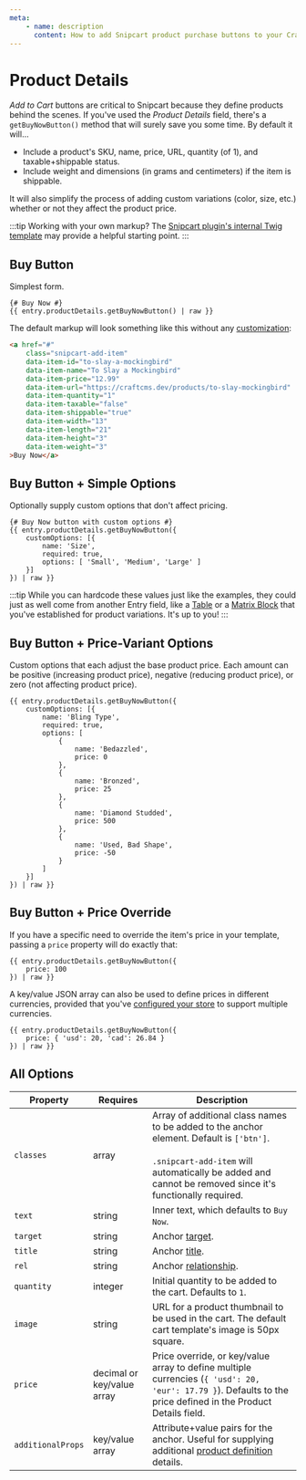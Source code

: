 ```yaml
---
meta:
    - name: description
      content: How to add Snipcart product purchase buttons to your Craft CMS frontend.
---
```


# Product Details

_Add to Cart_ buttons are critical to Snipcart because they define products behind the scenes. If you've used the _Product Details_ field, there's a `getBuyNowButton()` method that will surely save you some time. By default it will...

- Include a product's SKU, name, price, URL, quantity (of 1), and taxable+shippable status.
- Include weight and dimensions (in grams and centimeters) if the item is shippable.

It will also simplify the process of adding custom variations (color, size, etc.) whether or not they affect the product price.

:::tip
Working with your own markup? The [Snipcart plugin's internal Twig template](https://github.com/workingconcept/snipcart-craft-plugin/blob/master/src/templates/fields/front-end/buy-now.twig) may provide a helpful starting point.
:::

## Buy Button

Simplest form.

```twig
{# Buy Now #}
{{ entry.productDetails.getBuyNowButton() | raw }}
```

The default markup will look something like this without any [customization](/templating/fields.md#additional-options):

```html
<a href="#"
    class="snipcart-add-item"
    data-item-id="to-slay-a-mockingbird"
    data-item-name="To Slay a Mockingbird"
    data-item-price="12.99"
    data-item-url="https://craftcms.dev/products/to-slay-mockingbird"
    data-item-quantity="1"
    data-item-taxable="false"
    data-item-shippable="true"
    data-item-width="13"
    data-item-length="21"
    data-item-height="3"
    data-item-weight="3"
>Buy Now</a>
```

## Buy Button + Simple Options

Optionally supply custom options that don't affect pricing.

```twig
{# Buy Now button with custom options #}
{{ entry.productDetails.getBuyNowButton({
    customOptions: [{
        name: 'Size',
        required: true,
        options: [ 'Small', 'Medium', 'Large' ]
    }]
}) | raw }}
```

:::tip
While you can hardcode these values just like the examples, they could just as well come from another Entry field, like a [Table](https://docs.craftcms.com/v3/table-fields.html#settings) or a [Matrix Block](https://docs.craftcms.com/v3/matrix-fields.html#settings) that you've established for product variations. It's up to you!
:::

## Buy Button + Price-Variant Options

Custom options that each adjust the base product price. Each amount can be positive (increasing product price), negative (reducing product price), or zero (not affecting product price).

```twig
{{ entry.productDetails.getBuyNowButton({
    customOptions: [{
        name: 'Bling Type',
        required: true,
        options: [
            {
                name: 'Bedazzled',
                price: 0
            },
            {
                name: 'Bronzed',
                price: 25
            },
            {
                name: 'Diamond Studded',
                price: 500
            },
            {
                name: 'Used, Bad Shape',
                price: -50
            }
        ]
    }]
}) | raw }}
```

## Buy Button + Price Override

If you have a specific need to override the item's price in your template, passing a `price` property will do exactly that:

```twig
{{ entry.productDetails.getBuyNowButton({
    price: 100
}) | raw }}
```

A key/value JSON array can also be used to define prices in different currencies, provided that you've [configured your store](https://docs.snipcart.com/configuration/multi-currency) to support multiple currencies.

```twig
{{ entry.productDetails.getBuyNowButton({
    price: { 'usd': 20, 'cad': 26.84 }
}) | raw }}
```

## All Options

| Property          | Requires                   | Description                                                                                                                                                                                              |
| ----------------- | -------------------------- | -------------------------------------------------------------------------------------------------------------------------------------------------------------------------------------------------------- |
| `classes`         | array                      | Array of additional class names to be added to the anchor element. Default is `['btn']`.<br><br>`.snipcart-add-item` will automatically be added and cannot be removed since it's functionally required. |
| `text`            | string                     | Inner text, which defaults to `Buy Now`.                                                                                                                                                                 |
| `target`          | string                     | Anchor [target](https://www.w3schools.com/TAGs/att_a_target.asp).                                                                                                                                        |
| `title`           | string                     | Anchor [title](https://www.w3schools.com/tags/att_title.asp).                                                                                                                                            |
| `rel`             | string                     | Anchor [relationship](https://www.w3schools.com/TAGs/att_a_rel.asp).                                                                                                                                     |
| `quantity`        | integer                    | Initial quantity to be added to the cart. Defaults to `1`.                                                                                                                                               |
| `image`           | string                     | URL for a product thumbnail to be used in the cart. The default cart template's image is 50px square.                                                                                                    |
| `price`           | decimal or key/value array | Price override, or key/value array to define multiple currencies (`{ 'usd': 20, 'eur': 17.79 }`). Defaults to the price defined in the Product Details field.                                            |
| `additionalProps` | key/value array            | Attribute+value pairs for the anchor. Useful for supplying additional [product definition](https://docs.snipcart.com/configuration/product-definition) details.                                          |
